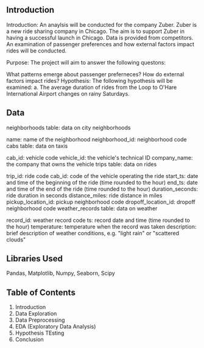 ## Introduction 

Introduction: An anaylsis will be conducted for the company Zuber. Zuber is a new ride sharing company in Chicago. The aim is to support Zuber in having a successful launch in Chicago. Data is provided from competitors. An examination of passenger preferences and how external factors impact rides will be conducted.

Purpose: The project will aim to answer the following questons:

What patterns emerge about passenger preferneces?
How do external factors impact rides?
Hypothesis: The following hypothesis will be examined: a. The average duration of rides from the Loop to O'Hare International Airport changes on rainy Saturdays.

## Data 

neighborhoods table: data on city neighborhoods

name: name of the neighborhood
neighborhood_id: neighborhood code
cabs table: data on taxis

cab_id: vehicle code
vehicle_id: the vehicle's technical ID
company_name: the company that owns the vehicle
trips table: data on rides

trip_id: ride code
cab_id: code of the vehicle operating the ride
start_ts: date and time of the beginning of the ride (time rounded to the hour)
end_ts: date and time of the end of the ride (time rounded to the hour)
duration_seconds: ride duration in seconds
distance_miles: ride distance in miles
pickup_location_id: pickup neighborhood code
dropoff_location_id: dropoff neighborhood code
weather_records table: data on weather

record_id: weather record code
ts: record date and time (time rounded to the hour)
temperature: temperature when the record was taken
description: brief description of weather conditions, e.g. "light rain" or "scattered clouds"

## Libraries Used 
Pandas, Matplotlib, Numpy, Seaborn, Scipy 

## Table of Contents 
1. Introduction
2. Data Exploration
3. Data Preprocessing 
4. EDA (Exploratory Data Analysis)
5. Hypothesis TEsting
6. Conclusion 
